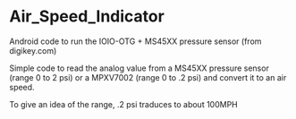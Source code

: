 # Air_Speed_Indicator
Android code to run the IOIO-OTG + MS45XX pressure sensor (from digikey.com)

Simple code to read the analog value from a MS45XX pressure sensor (range 0 to 2 psi) or a MPXV7002 (range 0 to .2 psi) and convert it to an air speed.

To give an idea of the range, .2 psi traduces to about 100MPH
